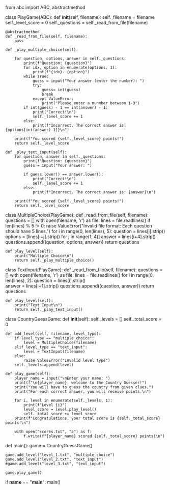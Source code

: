 from abc import ABC, abstractmethod

class PlayGame(ABC):
    def __init__(self, filename):
        self._filename = filename
        self._level_score = 0
        self._questions = self._read_from_file(filename)

    @abstractmethod
    def _read_from_file(self, filename):
        pass

    def _play_multiple_choice(self):

        for question, options, answer in self._questions:
            print(f"Question: {question}")
            for idx, option in enumerate(options, 1):
                print(f"{idx}. {option}")
            while True:     
                guess = input("Your answer (enter the number): ")
                try:
                    guess= int(guess)
                    break
                except ValueError:
                    print("Please enter a nunmber between 1-3")
            if int(guess) - 1 == int(answer) - 1:
                print("Correct!\n")
                self._level_score += 1
            else:
                print(f"Incorrect. The correct answer is: {options[int(answer)-1]}\n")

        print(f"You scored {self._level_score} points!")
        return self._level_score

    def _play_text_input(self):
        for question, answer in self._questions:
            print(f"Question: {question}")
            guess = input("Your answer: ")

            if guess.lower() == answer.lower():
                print("Correct!\n")
                self._level_score += 1
            else:
                print(f"Incorrect. The correct answer is: {answer}\n")

        print(f"You scored {self._level_score} points!")
        return self._level_score

class MultipleChoice(PlayGame):
    def _read_from_file(self, filename):
        questions = []
        with open(filename, 'r') as file:
            lines = file.readlines()
            if len(lines) % 5 != 0:
                raise ValueError("Invalid file format: Each question should have 5 lines.")
            for i in range(0, len(lines), 5):
                question = lines[i].strip()
                options = [lines[i+j].strip() for j in range(1, 4)]
                answer = lines[i+4].strip()
                questions.append((question, options, answer))
        return questions

    def play_level(self):
        print("Multiple Choice\n")
        return self._play_multiple_choice()

class TextInput(PlayGame):
    def _read_from_file(self, filename):
        questions = []
        with open(filename, 'r') as file:
            lines = file.readlines()
            for i in range(0, len(lines), 2):
                question = lines[i].strip()  
                answer = lines[i+1].strip() 
                questions.append((question, answer))
        return questions

    def play_level(self):
        print("Text Input\n")
        return self._play_text_input()

class CountryGuessGame:
    def __init__(self):
        self._levels = []
        self._total_score = 0

    def add_level(self, filename, level_type):
        if level_type == "multiple_choice":
            level = MultipleChoice(filename)
        elif level_type == "text_input":
            level = TextInput(filename)
        else:
            raise ValueError("Invalid level type")
        self._levels.append(level)

    def play_game(self):
        player_name = input("\nEnter your name: ")
        print(f"\n{player_name}, welcome to the Country Guesser!")
        print("You will have to guess the country from given clues.")
        print("For each correct answer, you will receive points.\n")

        for i, level in enumerate(self._levels, 1):
            print(f"Level {i}")
            level_score = level.play_level()
            self._total_score += level_score
        print(f"Congratulations, your total score is {self._total_score} points!\n")

        with open("scores.txt", "a") as f:
            f.write(f"{player_name} scored {self._total_score} points!\n")

def main():
    game = CountryGuessGame()

    game.add_level("level_1.txt", "multiple_choice")
    game.add_level("level_2.txt", "text_input")
    #game.add_level("level_3.txt", "text_input")

    game.play_game()

if __name__ == "__main__":
    main()
